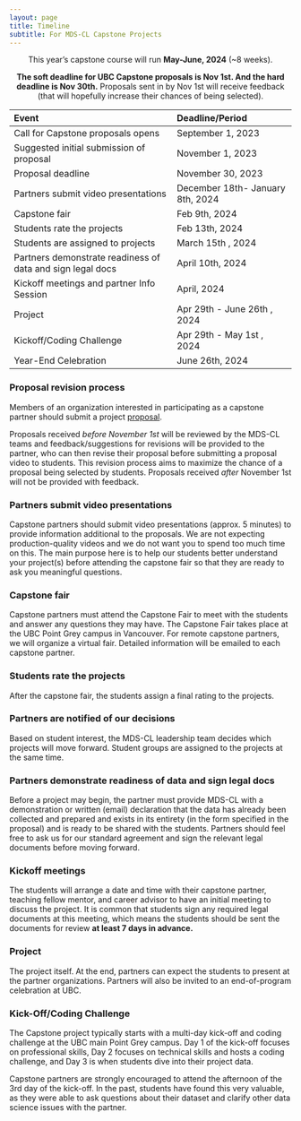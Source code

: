 ```yaml
---
layout: page
title: Timeline
subtitle: For MDS-CL Capstone Projects
---
```


<p style="text-align: center;">This year’s capstone course will run <b>May-June, 2024</b> (~8 weeks).</p>

<p style="text-align: center;"><b>The soft deadline for UBC Capstone proposals is Nov 1st. And the hard deadline is Nov 30th.</b> Proposals sent in by Nov 1st will receive feedback (that will hopefully increase their chances of being selected).</p> 

| Event  | Deadline/Period |
| :------------- | :------------- |
| Call for Capstone proposals opens | September 1, 2023 |
| Suggested initial submission of proposal  | November 1, 2023 |
| Proposal deadline | November 30, 2023 |
| Partners submit video presentations  | December 18th- January 8th, 2024 |
| Capstone fair | Feb 9th, 2024 |
| Students rate the projects  | Feb 13th, 2024 |
| Students are assigned to projects  | March 15th , 2024 |
| Partners demonstrate readiness of data and sign legal docs | April 10th, 2024 |
| Kickoff meetings and partner Info Session | April, 2024 |
| Project | Apr 29th - June 26th , 2024 |
| Kickoff/Coding Challenge | Apr 29th  - May 1st , 2024 |
| Year-End Celebration | June 26th, 2024 |


### Proposal revision process 

Members of an organization interested in participating as a capstone partner should submit a project [proposal](https://ubc-mds.github.io/capstone/proposal/). 

Proposals received *before November 1st* will be reviewed by the MDS-CL teams and feedback/suggestions for revisions will be provided to the partner, who can then revise their proposal before submitting a proposal video to students. This revision process aims to maximize the chance of a proposal being selected by students. Proposals received *after* November 1st will not be provided with feedback. 

### Partners submit video presentations 

Capstone partners should submit video presentations (approx. 5 minutes) to provide information additional to the proposals. We are not expecting production-quality videos and we do not want you to spend too much time on this. The main purpose here is to help our students better understand your project(s) before attending the capstone fair so that they are ready to ask you meaningful questions. 

### Capstone fair 

Capstone partners must attend the Capstone Fair to meet with the students and answer any questions they may have. The Capstone Fair takes place at the UBC Point Grey campus in Vancouver. For remote capstone partners, we will organize a virtual fair. Detailed information will be emailed to each capstone partner. 

### Students rate the projects 

After the capstone fair, the students assign a final rating to the projects. 

### Partners are notified of our decisions 

Based on student interest, the MDS-CL leadership team decides which projects will move forward. Student groups are assigned to the projects at the same time. 

### Partners demonstrate readiness of data and sign legal docs 

Before a project may begin, the partner must provide MDS-CL with a demonstration or written (email) declaration that the data has already been collected and prepared and exists in its entirety (in the form specified in the proposal) and is ready to be shared with the students. Partners should feel free to ask us for our standard agreement and sign the relevant legal documents before moving forward. 

### Kickoff meetings 

The students will arrange a date and time with their capstone partner, teaching fellow mentor, and career advisor to have an initial meeting to discuss the project. It is common that students sign any required legal documents at this meeting, which means the students should be sent the documents for review <b>at least 7 days in advance.</b> 

### Project 

The project itself. At the end, partners can expect the students to present at the partner organizations. Partners will also be invited to an end-of-program celebration at UBC. 

### Kick-Off/Coding Challenge

The Capstone project typically starts with a multi-day kick-off and coding challenge at the UBC main Point Grey campus. Day 1 of the kick-off focuses on professional skills, Day 2 focuses on technical skills and hosts a coding challenge, and Day 3 is when students dive into their project data.  

Capstone partners are strongly encouraged to attend the afternoon of the 3rd day of the kick-off. In the past, students have found this very valuable, as they were able to ask questions about their dataset and clarify other data science issues with the partner.
